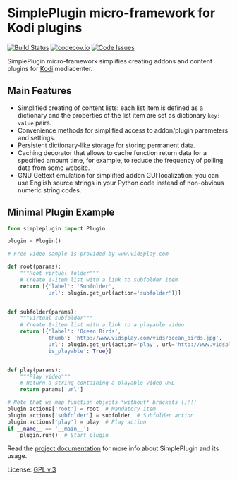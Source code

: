 # SimplePlugin micro-framework for Kodi plugins

[![Build Status](https://travis-ci.org/romanvm/script.module.simpleplugin.svg?branch=master)](https://travis-ci.org/romanvm/script.module.simpleplugin)
[![codecov.io](https://codecov.io/github/romanvm/script.module.simpleplugin/coverage.svg?branch=master)](https://codecov.io/github/romanvm/script.module.simpleplugin?branch=master)
[![Code Issues](https://www.quantifiedcode.com/api/v1/project/0b11ece4ae73463ba3ce0b5836214ee6/badge.svg)](https://www.quantifiedcode.com/app/project/0b11ece4ae73463ba3ce0b5836214ee6)

SimplePlugin micro-framework simplifies creating addons and content plugins for [Kodi](www.kodi.tv) mediacenter.

## Main Features

* Simplified creating of content lists: each list item is defined as a dictionary and the properties of the list item
  are set as dictionary `key: value` pairs.
* Convenience methods for simplified access to addon/plugin parameters and settings.
* Persistent dictionary-like storage for storing permanent data.
* Caching decorator that allows to cache function return data for a specified amount time,
  for example, to reduce the frequency of polling data from some website.
* GNU Gettext emulation for simplified addon GUI localization: you can use English source strings in your Python code
  instead of non-obvious numeric string codes.

## Minimal Plugin Example

```python
from simpleplugin import Plugin

plugin = Plugin()

# Free video sample is provided by www.vidsplay.com

def root(params):
    """Root virtual folder"""
    # Create 1-item list with a link to subfolder item
    return [{'label': 'Subfolder',
            'url': plugin.get_url(action='subfolder')}]


def subfolder(params):
    """Virtual subfolder"""
    # Create 1-item list with a link to a playable video.
    return [{'label': 'Ocean Birds',
            'thumb': 'http://www.vidsplay.com/vids/ocean_birds.jpg',
            'url': plugin.get_url(action='play', url='http://www.vidsplay.com/vids/ocean_birds.mp4'),
            'is_playable': True}]


def play(params):
    """Play video"""
    # Return a string containing a playable video URL
    return params['url']

# Note that we map function objects *without* brackets ()!!!
plugin.actions['root'] = root  # Mandatory item
plugin.actions['subfolder'] = subfolder  # Subfolder action
plugin.actions['play'] = play  # Play action
if __name__ == '__main__':
    plugin.run()  # Start plugin
```

Read the [project documentation](http://romanvm.github.io/script.module.simpleplugin/) for more info about
SimplePlugin and its usage.

License: [GPL v.3](https://www.gnu.org/copyleft/gpl.html)
